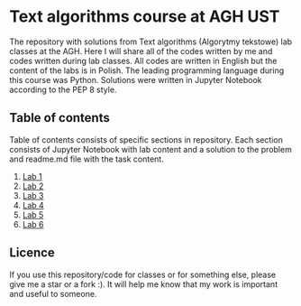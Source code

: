 # Text algorithms course at AGH UST
The repository with solutions from Text algorithms (Algorytmy tekstowe) lab classes at the AGH. Here I will share all of the codes written by me and codes written during lab classes. All codes are written in English but the content of the labs is in Polish. The leading programming language during this course was Python. Solutions were written in Jupyter Notebook according to the PEP 8 style.
## Table of contents
Table of contents consists of specific sections in repository. Each section consists of Jupyter Notebook with lab content and a solution to the problem and readme.md file with the task content.
1. [Lab 1](https://github.com/Szymon-Budziak/Text_algorithms_course_AGH/tree/main/Lab_1)
2. [Lab 2](https://github.com/Szymon-Budziak/Text_algorithms_course_AGH/tree/main/Lab_2)
3. [Lab 3](https://github.com/Szymon-Budziak/Text_algorithms_course_AGH/tree/main/Lab_3)
4. [Lab 4](https://github.com/Szymon-Budziak/Text_algorithms_course_AGH/tree/main/Lab_4)
5. [Lab 5](https://github.com/Szymon-Budziak/Text_algorithms_course_AGH/tree/main/Lab_5)
6. [Lab 6](https://github.com/Szymon-Budziak/Text_algorithms_course_AGH/tree/main/Lab_6)
## Licence
If you use this repository/code for classes or for something else, please give me a star or a fork :). It will help me know that my work is important and useful to someone.
